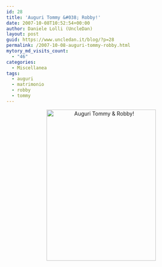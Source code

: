 ```yaml
---
id: 28
title: 'Auguri Tommy &#038; Robby!'
date: 2007-10-08T10:52:54+00:00
author: Daniele Lolli (UncleDan)
layout: post
guid: https://www.uncledan.it/blog/?p=28
permalink: /2007-10-08-auguri-tommy-robby.html
mytory_md_visits_count:
  - "46"
categories:
  - Miscellanea
tags:
  - auguri
  - matrimonio
  - robby
  - tommy
---
```

<p style="text-align: center">
  <img title="Auguri Tommy & Robby!" src="https://www.uncledan.it/wp-content/uploads/2009/03/tommyrobby2.png" border="0" alt="Auguri Tommy & Robby!" width="290" height="402" />
</p>